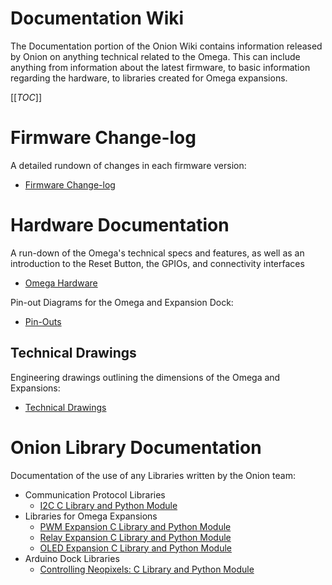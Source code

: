 # Documentation Wiki

The Documentation portion of the Onion Wiki contains information released by Onion on anything technical related to the Omega. This can include anything from information about the latest firmware, to basic information regarding the hardware, to libraries created for Omega expansions.

[[_TOC_]]



[//]: # (Firmware Change-log)

# Firmware Change-log

A detailed rundown of changes in each firmware version:
* [Firmware Change-log](./Firmware-Changelog)



[//]: # (Hardware Documentation)

# Hardware Documentation

A run-down of the Omega's technical specs and features, as well as an introduction to the Reset Button, the GPIOs, and connectivity interfaces
* [Omega Hardware](./Hardware/Omega-Hardware)


Pin-out Diagrams for the Omega and Expansion Dock:
* [Pin-Outs](./Hardware/Pinout-Diagram)


## Technical Drawings

Engineering drawings outlining the dimensions of the Omega and Expansions:
* [Technical Drawings](./Hardware/Technical-Drawings/Omega-and-Expansions-Technical)



[//]: # (Onion Library Documentation)

# Onion Library Documentation

Documentation of the use of any Libraries written by the Onion team:

* Communication Protocol Libraries
  * [I2C C Library and Python Module](./Libraries/I2C-Library)
* Libraries for Omega Expansions
  * [PWM Expansion C Library and Python Module](./Libraries/PWM-Expansion-Library)
  * [Relay Expansion C Library and Python Module](./Libraries/Relay-Expansion-Library)
  * [OLED Expansion C Library and Python Module](./Libraries/OLED-Expansion-Library)
* Arduino Dock Libraries
  * [Controlling Neopixels: C Library and Python Module](./Libraries/Arduino-Dock-Neopixel-Library)


